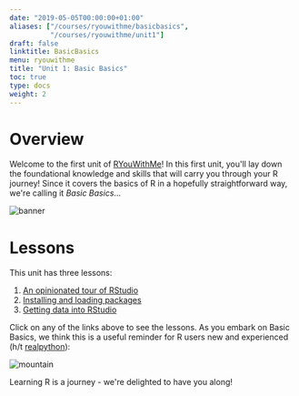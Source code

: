 ```yaml
---
date: "2019-05-05T00:00:00+01:00"
aliases: ["/courses/ryouwithme/basicbasics",
          "/courses/ryouwithme/unit1"]
draft: false
linktitle: BasicBasics
menu: ryouwithme
title: "Unit 1: Basic Basics"
toc: true
type: docs
weight: 2
---
```


# Overview

Welcome to the first unit of [RYouWithMe](../)! In this first unit, you'll lay down the foundational knowledge and skills that will carry you through your R journey! Since it covers the basics of R in a hopefully straightforward way, we're calling it *Basic Basics*... 

![banner](/img/basicbasicsbanner.jpg)

# Lessons

This unit has three lessons:

1. [An opinionated tour of RStudio](../01-BasicBasics-1/)
2. [Installing and loading packages](../01-BasicBasics-2/)
3. [Getting data into RStudio](../01-BasicBasics-3/)

Click on any of the links above to see the lessons. As you embark on Basic Basics, we think this is a useful reminder for R users new and experienced (h/t [realpython](twitter.com/realpython)):


![mountain](/img/bblearning.jpg)

Learning R is a journey - we're delighted to have you along!
